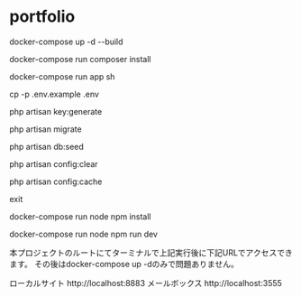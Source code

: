 # portfolio

docker-compose up -d --build

docker-compose run composer install

docker-compose run app sh

cp -p .env.example .env

php artisan key:generate

php artisan migrate

php artisan db:seed

php artisan config:clear

php artisan config:cache

exit

docker-compose run node npm install

docker-compose run node npm run dev

本プロジェクトのルートにてターミナルで上記実行後に下記URLでアクセスできます。 その後はdocker-compose up -dのみで問題ありません。

ローカルサイト
http://localhost:8883
メールボックス
http://localhost:3555
